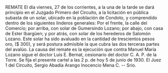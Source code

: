 REMATE
El día viernes, 27 de los corrientes, a la una de la tarde se dará principio en el Juzgado Primero del Circuito, a la licitación en pública subasta de un solar, ubicado en la población de Condoto, y comprendido dentro de los siguientes linderos generales:
Por el frente, la calle del Comercio; por arriba, con solar de Gumersindo Lozano; por abajo, con casa de Ester Ibargüen; y por atrás, con solar de los herederos de Salomón Lozano.
Este solar ha sido avaluado en la cantidad de trescientos pesos oro, ($ 300), y será postura admisible la que cubra las dos terceras partes del avalúo.
La causa del remate es la ejecución que contra Manuel María Lozano sigue el doctor Luis E. Bernat, cesionario del doctor C. A. P. de la Torre.
Se fija el presente cartel a las 2 p. de hoy 5 de junio de 1930.
El Juez 1 del Circuito,
Sergio Abadía Arango
Inocencio Mena C. -- Srio.
